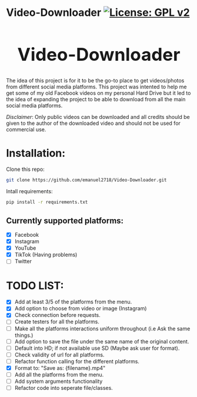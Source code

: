 # Video-Downloader [![License: GPL v2](https://img.shields.io/badge/License-GPL%20v2-blue.svg)](https://www.gnu.org/licenses/old-licenses/gpl-2.0.en.html)

<h1 align="center" style="font-size: 3rem;">
Video-Downloader
</h1>

The idea of this project is for it to be the go-to place to get videos/photos
from different social media platforms. This project was intented to help me get
some of my old Facebook videos on my personal Hard Drive but it led to the idea
of expanding the project to be able to download from all the main social media
platforms.

*Disclaimer*: Only public videos can be downloaded and all credits should be
given to the author of the downloaded video and should not be used for
commercial use.

# Installation:

Clone this repo:
```sh
git clone https://github.com/emanuel2718/Video-Downloader.git
```
Intall requirements:
```sh
pip install -r requirements.txt
```


## Currently supported platforms:
- [x] Facebook
- [x] Instagram
- [x] YouTube
- [x] TikTok (Having problems)
- [ ] Twitter

# TODO LIST:
- [x] Add at least 3/5 of the platforms from the menu.
- [x] Add option to choose from video or image (Instagram)
- [x] Check connection before requests.
- [ ] Create testers for all the platforms.
- [ ] Make all the platforms interactions uniform throughout (i.e Ask the same things.)
- [ ] Add option to save the file under the same name of the original content.
- [ ] Default into HD; if not available use SD (Maybe ask user for format).
- [ ] Check validity of url for all platforms.
- [ ] Refactor function calling for the different platforms.
- [x] Format to: "Save as: {filename}.mp4"
- [ ] Add all the platforms from the menu.
- [ ] Add system arguments functionality
- [ ] Refactor code into seperate file/classes.
